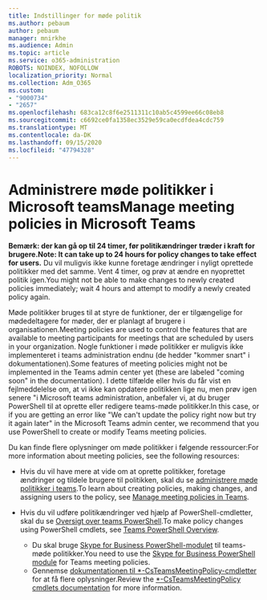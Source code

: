 ```yaml
---
title: Indstillinger for møde politik
ms.author: pebaum
author: pebaum
manager: mnirkhe
ms.audience: Admin
ms.topic: article
ms.service: o365-administration
ROBOTS: NOINDEX, NOFOLLOW
localization_priority: Normal
ms.collection: Adm_O365
ms.custom:
- "9000734"
- "2657"
ms.openlocfilehash: 683ca12c8f6e2511311c10ab5c4599ee66c08eb8
ms.sourcegitcommit: c6692ce0fa1358ec3529e59ca0ecdfdea4cdc759
ms.translationtype: MT
ms.contentlocale: da-DK
ms.lasthandoff: 09/15/2020
ms.locfileid: "47794328"
---
```

# <a name="manage-meeting-policies-in-microsoft-teams"></a><span data-ttu-id="ef2e7-102">Administrere møde politikker i Microsoft teams</span><span class="sxs-lookup"><span data-stu-id="ef2e7-102">Manage meeting policies in Microsoft Teams</span></span>

<span data-ttu-id="ef2e7-103">**Bemærk: der kan gå op til 24 timer, før politikændringer træder i kraft for brugere.**</span><span class="sxs-lookup"><span data-stu-id="ef2e7-103">**Note: It can take up to 24 hours for policy changes to take effect for users.**</span></span> <span data-ttu-id="ef2e7-104">Du vil muligvis ikke kunne foretage ændringer i nyligt oprettede politikker med det samme. Vent 4 timer, og prøv at ændre en nyoprettet politik igen.</span><span class="sxs-lookup"><span data-stu-id="ef2e7-104">You might not be able to make changes to newly created policies immediately; wait 4 hours and attempt to modify a newly created policy again.</span></span>

<span data-ttu-id="ef2e7-105">Møde politikker bruges til at styre de funktioner, der er tilgængelige for mødedeltagere for møder, der er planlagt af brugere i organisationen.</span><span class="sxs-lookup"><span data-stu-id="ef2e7-105">Meeting policies are used to control the features that are available to meeting participants for meetings that are scheduled by users in your organization.</span></span> <span data-ttu-id="ef2e7-106">Nogle funktioner i møde politikker er muligvis ikke implementeret i teams administration endnu (de hedder "kommer snart" i dokumentationen).</span><span class="sxs-lookup"><span data-stu-id="ef2e7-106">Some features of meeting policies might not be implemented in the Teams admin center yet (these are labeled "coming soon" in the documentation).</span></span> <span data-ttu-id="ef2e7-107">I dette tilfælde eller hvis du får vist en fejlmeddelelse om, at vi ikke kan opdatere politikken lige nu, men prøv igen senere "i Microsoft teams administration, anbefaler vi, at du bruger PowerShell til at oprette eller redigere teams-møde politikker.</span><span class="sxs-lookup"><span data-stu-id="ef2e7-107">In this case, or if you are getting an error like "We can't update the policy right now but try it again later" in the Microsoft Teams admin center, we recommend that you use PowerShell to create or modify Teams meeting policies.</span></span> 

<span data-ttu-id="ef2e7-108">Du kan finde flere oplysninger om møde politikker i følgende ressourcer:</span><span class="sxs-lookup"><span data-stu-id="ef2e7-108">For more information about meeting policies, see the following resources:</span></span>

- <span data-ttu-id="ef2e7-109">Hvis du vil have mere at vide om at oprette politikker, foretage ændringer og tildele brugere til politikken, skal du se [administrere møde politikker i teams](https://docs.microsoft.com/microsoftteams/meeting-policies-in-teams).</span><span class="sxs-lookup"><span data-stu-id="ef2e7-109">To learn about creating policies, making changes, and assigning users to the policy, see [Manage meeting policies in Teams](https://docs.microsoft.com/microsoftteams/meeting-policies-in-teams).</span></span>

- <span data-ttu-id="ef2e7-110">Hvis du vil udføre politikændringer ved hjælp af PowerShell-cmdletter, skal du se [Oversigt over teams PowerShell](https://docs.microsoft.com/microsoftteams/teams-powershell-overview).</span><span class="sxs-lookup"><span data-stu-id="ef2e7-110">To make policy changes using PowerShell cmdlets, see [Teams PowerShell Overview](https://docs.microsoft.com/microsoftteams/teams-powershell-overview).</span></span> 
    - <span data-ttu-id="ef2e7-111">Du skal bruge [Skype for Business PowerShell-modulet](https://www.microsoft.com/download/details.aspx?id=39366) til teams-møde politikker.</span><span class="sxs-lookup"><span data-stu-id="ef2e7-111">You need to use the [Skype for Business PowerShell module](https://www.microsoft.com/download/details.aspx?id=39366) for Teams meeting policies.</span></span> 
    - <span data-ttu-id="ef2e7-112">Gennemse [dokumentationen til \*-CsTeamsMeetingPolicy-cmdletter](https://docs.microsoft.com/search/?search=CsTeamsMeetingPolicy&view=skype-ps) for at få flere oplysninger.</span><span class="sxs-lookup"><span data-stu-id="ef2e7-112">Review the [\*-CsTeamsMeetingPolicy cmdlets documentation](https://docs.microsoft.com/search/?search=CsTeamsMeetingPolicy&view=skype-ps) for more information.</span></span>

